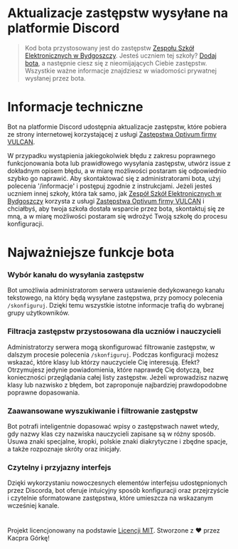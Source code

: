 # Aktualizacje zastępstw wysyłane na platformie Discord
> Kod bota przystosowany jest do zastępstw [Zespołu Szkół Elektronicznych w Bydgoszczy](https://zastepstwa.zse.bydgoszcz.pl/). Jesteś uczniem tej szkoły? [Dodaj bota](https://discord.com/oauth2/authorize?client_id=1278769348822962196&permissions=8&integration_type=0&scope=applications.commands+bot), a następnie ciesz się z nieomijających Ciebie zastępstw. Wszystkie ważne informacje znajdziesz w wiadomości prywatnej wysłanej przez bota.

# Informacje techniczne
Bot na platformie Discord udostępnia aktualizacje zastępstw, które pobiera ze strony internetowej korzystającej z usługi [Zastępstwa Optivum firmy VULCAN](https://duckduckgo.com/?t=h_&q=Zast%C4%99pstwa+Optivum+firmy+VULCAN&ia=web).

W przypadku wystąpienia jakiegokolwiek błędu z zakresu poprawnego funkcjonowania bota lub prawidłowego wysyłania zastępstw, utwórz issue z dokładnym opisem błędu, a w miarę możliwości postaram się odpowiednio szybko go naprawić. Aby skontaktować się z administratorami bota, użyj polecenia '/informacje' i postępuj zgodnie z instrukcjami. Jeżeli jesteś uczniem innej szkoły, która tak samo, jak [Zespół Szkół Elektronicznych w Bydgoszczy](https://zse.bydgoszcz.pl/) korzysta z usługi [Zastępstwa Optivum firmy VULCAN](https://duckduckgo.com/?t=h_&q=Zast%C4%99pstwa+Optivum+firmy+VULCAN&ia=web) i chciałbyś, aby twoja szkoła dostała wsparcie przez bota, skontaktuj się ze mną, a w miarę możliwości postaram się wdrożyć Twoją szkołę do procesu konfiguracji.

# Najważniejsze funkcje bota
### Wybór kanału do wysyłania zastępstw
Bot umożliwia administratorom serwera ustawienie dedykowanego kanału tekstowego, na który będą wysyłane zastępstwa, przy pomocy polecenia `/skonfiguruj`. Dzięki temu wszystkie istotne informacje trafią do wybranej grupy użytkowników.

### Filtracja zastępstw przystosowana dla uczniów i nauczycieli
Administratorzy serwera mogą skonfigurować filtrowanie zastępstw, w dalszym procesie polecenia `/skonfiguruj`. Podczas konfiguracji możesz wskazać, które klasy lub którzy nauczyciele Cię interesują. Efekt? Otrzymujesz jedynie powiadomienia, które naprawdę Cię dotyczą, bez konieczności przeglądania całej listy zastępstw. Jeżeli wprowadzisz nazwę klasy lub nazwisko z błędem, bot zaproponuje najbardziej prawdopodobne poprawne dopasowania.

### Zaawansowane wyszukiwanie i filtrowanie zastępstw
Bot potrafi inteligentnie dopasować wpisy o zastępstwach nawet wtedy, gdy nazwy klas czy nazwiska nauczycieli zapisane są w różny sposób. Usuwa znaki specjalne, kropki, polskie znaki diakrytyczne i zbędne spacje, a także rozpoznaje skróty oraz inicjały.

### Czytelny i przyjazny interfejs
Dzięki wykorzystaniu nowoczesnych elementów interfejsu udostępnionych przez Discorda, bot oferuje intuicyjny sposób konfiguracji oraz przejrzyście i czytelnie sformatowane zastępstwa, które umieszcza na wskazanym wcześniej kanale.

#
Projekt licencjonowany na podstawie [Licencji MIT](./LICENSE). Stworzone z ❤️ przez Kacpra Górkę!